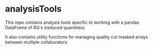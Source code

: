 # analysisTools


This repo contains analysis tools specific to working with a pandas DataFrame of RQ's (reduced quantities)

It also contains utility functions for managing quality cut masked arrays between multiple collaborators

